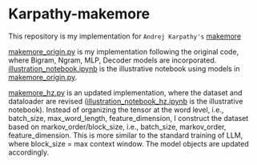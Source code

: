 # Karpathy-makemore
This repository is my implementation for `Andrej Karpathy's` [makemore](https://github.com/karpathy/makemore/blob/master/makemore.py)

[makemore_origin.py](https://github.com/Zhaohr1990/Karpathy-makemore/blob/main/makemore_origin.py) is my implementation following the original code, where Bigram, Ngram, MLP, Decoder models are incorporated. [illustration_notebook.ipynb](https://github.com/Zhaohr1990/Karpathy-makemore/blob/main/illustration_notebook.ipynb) is the illustrative notebook using models in [makemore_origin.py](https://github.com/Zhaohr1990/Karpathy-makemore/blob/main/makemore_origin.py). 

[makemore_hz.py](https://github.com/Zhaohr1990/Karpathy-makemore/blob/main/makemore_hz.py) is an updated implementation, where the dataset and dataloader are revised ([illustration_notebook_hz.ipynb](https://github.com/Zhaohr1990/Karpathy-makemore/blob/main/illustration_notebook_hz.ipynb) is the illustrative notebook). Instead of organizing the tensor at the word level, i.e., batch_size, max_word_length, feature_dimension, I construct the dataset based on markov_order/block_size, i.e., batch_size, markov_order, feature_dimension. This is more similar to the standard training of LLM, where block_size = max context window. The model objects are updated accordingly.
